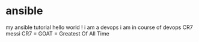 # ansible
my ansible tutorial
hello world !
i am a devops
i am in course of devops
CR7
messi
CR7 = GOAT = Greatest Of All Time
